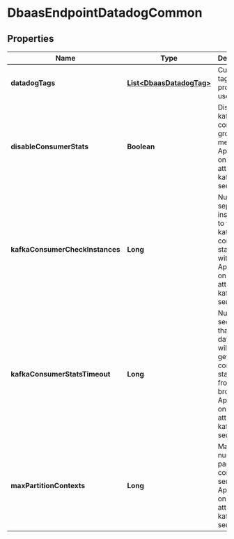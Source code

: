 

# DbaasEndpointDatadogCommon


## Properties

| Name | Type | Description | Notes |
|------------ | ------------- | ------------- | -------------|
|**datadogTags** | [**List&lt;DbaasDatadogTag&gt;**](DbaasDatadogTag.md) | Custom tags provided by user |  [optional] |
|**disableConsumerStats** | **Boolean** | Disable kafka consumer group metrics. Applies only when attached to kafka services. |  [optional] |
|**kafkaConsumerCheckInstances** | **Long** | Number of separate instances to fetch kafka consumer statistics with. Applies only when attached to kafka services. |  [optional] |
|**kafkaConsumerStatsTimeout** | **Long** | Number of seconds that datadog will wait to get consumer statistics from brokers. Applies only when attached to kafka services. |  [optional] |
|**maxPartitionContexts** | **Long** | Maximum number of partition contexts to send. Applies only when attached to kafka services. |  [optional] |



